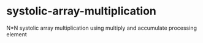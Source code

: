 # systolic-array-multiplication
N*N systolic array multiplication using multiply and accumulate processing element
